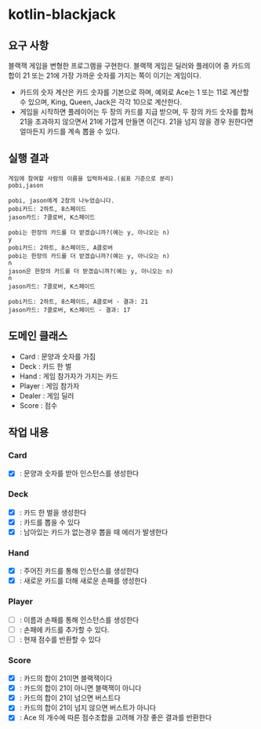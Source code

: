 # kotlin-blackjack

## 요구 사항

블랙잭 게임을 변형한 프로그램을 구현한다. 블랙잭 게임은 딜러와 플레이어 중 카드의 합이 21 또는 21에 가장 가까운 숫자를 가지는 쪽이 이기는 게임이다.

- 카드의 숫자 계산은 카드 숫자를 기본으로 하며, 예외로 Ace는 1 또는 11로 계산할 수 있으며, King, Queen, Jack은 각각 10으로 계산한다.
- 게임을 시작하면 플레이어는 두 장의 카드를 지급 받으며, 두 장의 카드 숫자를 합쳐 21을 초과하지 않으면서 21에 가깝게 만들면 이긴다. 21을 넘지 않을 경우 원한다면 얼마든지 카드를 계속 뽑을 수 있다.

## 실행 결과

```
게임에 참여할 사람의 이름을 입력하세요.(쉼표 기준으로 분리)
pobi,jason

pobi, jason에게 2장의 나누었습니다.
pobi카드: 2하트, 8스페이드
jason카드: 7클로버, K스페이드

pobi는 한장의 카드를 더 받겠습니까?(예는 y, 아니오는 n)
y
pobi카드: 2하트, 8스페이드, A클로버
pobi는 한장의 카드를 더 받겠습니까?(예는 y, 아니오는 n)
n
jason은 한장의 카드를 더 받겠습니까?(예는 y, 아니오는 n)
n
jason카드: 7클로버, K스페이드

pobi카드: 2하트, 8스페이드, A클로버 - 결과: 21
jason카드: 7클로버, K스페이드 - 결과: 17
```

## 도메인 클래스

- Card : 문양과 숫자를 가짐
- Deck : 카드 한 벌
- Hand : 게임 참가자가 가지는 카드
- Player : 게임 참가자
- Dealer : 게임 딜러
- Score : 점수

## 작업 내용

### Card

- [x] : 문양과 숫자를 받아 인스턴스를 생성한다

### Deck

- [x] : 카드 한 벌을 생성한다
- [x] : 카드를 뽑을 수 있다
- [x] : 남아있는 카드가 없는경우 뽑을 때 에러가 발생한다

### Hand

- [x] : 주어진 카드를 통해 인스턴스를 생성한다
- [x] : 새로운 카드를 더해 새로운 손패를 생성한다

### Player

- [ ] : 이름과 손패를 통해 인스턴스를 생성한다
- [ ] : 손패에 카드를 추가할 수 있다.
- [ ] : 현재 점수를 반환할 수 있다

### Score

- [x] : 카드의 합이 21이면 블랙잭이다
- [x] : 카드의 합이 21이 아니면 블랙잭이 아니다
- [x] : 카드의 합이 21이 넘으면 버스트다
- [x] : 카드의 합이 21이 넘지 않으면 버스트가 아니다
- [x] : Ace 의 개수에 따른 점수조합을 고려해 가장 좋은 결과를 반환한다
